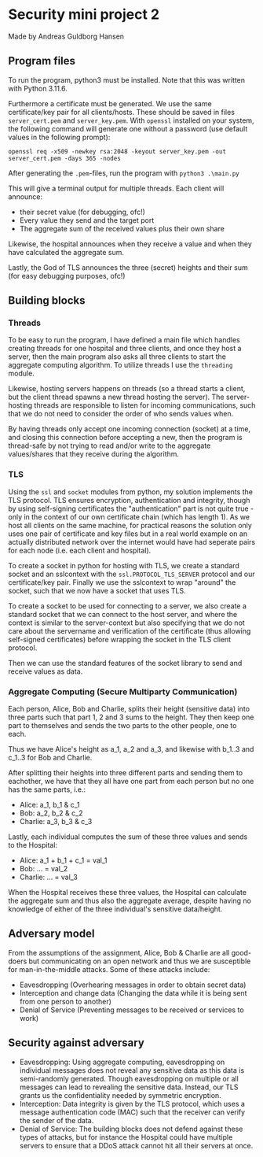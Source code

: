 # Security mini project 2

Made by Andreas Guldborg Hansen

## Program files

To run the program, python3 must be installed. Note that this was written with Python 3.11.6.

Furthermore a certificate must be generated. We use the same certificate/key pair for all clients/hosts. These should be saved in files `server_cert.pem` and `server_key.pem`. With `openssl` installed on your system, the following command will generate one without a password (use default values in the following prompt):

`openssl req -x509 -newkey rsa:2048 -keyout server_key.pem -out server_cert.pem -days 365 -nodes`

After generating the `.pem`-files, run the program with `python3 .\main.py`

This will give a terminal output for multiple threads. Each client will announce:
- their secret value (for debugging, ofc!)
- Every value they send and the target port
- The aggregate sum of the received values plus their own share

Likewise, the hospital announces when they receive a value and when they have calculated the aggregate sum.

Lastly, the God of TLS announces the three (secret) heights and their sum (for easy debugging purposes, ofc!)

## Building blocks

### Threads

To be easy to run the program, I have defined a main file which handles creating threads for one hospital and three clients, and once they host a server, then the main program also asks all three clients to start the aggregate computing algorithm. To utilize threads I use the `threading` module.

Likewise, hosting servers happens on threads (so a thread starts a client, but the client thread spawns a new thread hosting the server). The server-hosting threads are responsible to listen for incoming communications, such that we do not need to consider the order of who sends values when.

By having threads only accept one incoming connection (socket) at a time, and closing this connection before accepting a new, then the program is thread-safe by not trying to read and/or write to the aggregate values/shares that they receive during the algorithm.

### TLS

Using the `ssl` and `socket` modules from python, my solution implements the TLS protocol.
TLS ensures encryption, authentication and integrity, though by using self-signing certificates the "authentication" part is not quite true - only in the context of our own certificate chain (which has length 1). As we host all clients on the same machine, for practical reasons the solution only uses one pair of certificate and key files but in a real world example on an actually distributed network over the internet would have had seperate pairs for each node (i.e. each client and hospital).

To create a socket in python for hosting with TLS, we create a standard socket and an sslcontext with the `ssl.PROTOCOL_TLS_SERVER` protocol and our certificate/key pair. Finally we use the sslcontext to wrap "around" the socket, such that we now have a socket that uses TLS.

To create a socket to be used for connecting to a server, we also create a standard socket that we can connect to the host server, and where the context is similar to the server-context but also specifying that we do not care about the servername and verification of the certificate (thus allowing self-signed certificates) before wrapping the socket in the TLS client protocol.

Then we can use the standard features of the socket library to send and receive values as data.

### Aggregate Computing (Secure Multiparty Communication)

Each person, Alice, Bob and Charlie, splits their height (sensitive data) into three parts such that part 1, 2 and 3 sums to the height.
They then keep one part to themselves and sends the two parts to the other people, one to each.

Thus we have Alice's height as a_1, a_2 and a_3, and likewise with b_1..3 and c_1..3 for Bob and Charlie.

After splitting their heights into three different parts and sending them to eachother, we have that they all have one part from each person but no one has the same parts, i.e.:
- Alice: a_1, b_1 & c_1
- Bob: a_2, b_2 & c_2
- Charlie: a_3, b_3 & c_3

Lastly, each individual computes the sum of these three values and sends to the Hospital:
- Alice: a_1 + b_1 + c_1 = val_1
- Bob: ... = val_2
- Charlie: ... = val_3

When the Hospital receives these three values, the Hospital can calculate the aggregate sum and thus also the aggregate average, despite having no knowledge of either of the three individual's sensitive data/height.

## Adversary model

From the assumptions of the assignment, Alice, Bob & Charlie are all good-doers but communicating on an open network and thus we are susceptible for man-in-the-middle attacks. Some of these attacks include:

- Eavesdropping (Overhearing messages in order to obtain secret data)
- Interception and change data (Changing the data while it is being sent from one person to another)
- Denial of Service (Preventing messages to be received or services to work)

## Security against adversary

- Eavesdropping: Using aggregate computing, eavesdropping on individual messages does not reveal any sensitive data as this data is semi-randomly generated. Though eavesdropping on multiple or all messages can lead to revealing the sensitive data. Instead, our TLS grants us the confidentiality needed by symmetric encryption.
- Interception: Data integrity is given by the TLS protocol, which uses a message authentication code (MAC) such that the receiver can verify the sender of the data.
- Denial of Service: The building blocks does not defend against these types of attacks, but for instance the Hospital could have multiple servers to ensure that a DDoS attack cannot hit all their servers at once.
